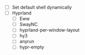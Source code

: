 - [ ] Set default shell dynamically
- [ ] Hyprland
  - [ ] Eww
  - [ ] SwayNC
  - [ ] hyprland-per-window-layout
  - [ ] hy3
  - [ ] anyrun
  - [ ] hypr-empty